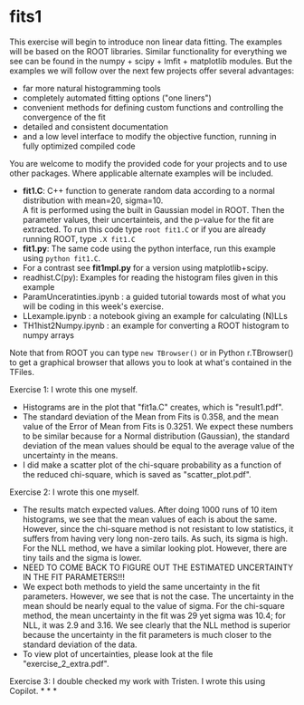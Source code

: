 # fits1

This exercise will begin to introduce non linear data fitting.  The examples will be based on the ROOT libraries.  Similar functionality for everything we see can be found in the numpy + scipy + lmfit + matplotlib modules. But the examples we will follow over the next few projects offer several advantages:
* far more natural histogramming tools
* completely automated fitting options ("one liners")
* convenient methods for defining custom functions and controlling the convergence of the fit
* detailed and consistent documentation
* and a low level interface to modify the objective function, running in fully optimized compiled code

You are welcome to modify the provided code for your projects and to use other packages.  Where applicable alternate examples will be included. 

* **fit1.C**: C++ function to generate random data according to a normal distribution with mean=20, sigma=10. <br> A fit is performed using the built in Gaussian model in ROOT.  Then the parameter values, their uncertainteis, and the p-value for the fit are extracted.  To run this code type ```root fit1.C``` or if you are already running ROOT, type ```.X fit1.C```  
* **fit1.py**: The same code using the python interface, run this example using ```python fit1.C```.
* For a contrast see **fit1mpl.py** for a version using matplotlib+scipy.  
* readhist.C(py):  Examples for reading the histogram files given in this example 
* ParamUnceratinties.ipynb : a guided tutorial towards most of what you will be coding in this week's exercise.
* LLexample.ipynb : a notebook giving an example for calculating (N)LLs
* TH1hist2Numpy.ipynb : an example for converting a ROOT histogram to numpy arrays

Note that from ROOT you can type ```new TBrowser()``` or in Python r.TBrowser() to get a graphical browser that allows you to look at what's contained in the TFiles.

Exercise 1: I wrote this one myself.
* Histograms are in the plot that "fit1a.C" creates, which is "result1.pdf".
* The standard deviation of the Mean from Fits is 0.358, and the mean value of the Error of Mean from Fits is 0.3251. We expect these numbers to be similar because for a Normal distribution (Gaussian), the standard deviation of the mean values should be equal to the average value of the uncertainty in the means.
* I did make a scatter plot of the chi-square probability as a function of the reduced chi-square, which is saved as "scatter_plot.pdf".

Exercise 2: I wrote this one myself.
* The results match expected values. After doing 1000 runs of 10 item histograms, we see that the mean values of each is about the same. However, since the chi-square method is not resistant to low statistics, it suffers from having very long non-zero tails. As such, its sigma is high. For the NLL method, we have a similar looking plot. However, there are tiny tails and the sigma is lower.
* NEED TO COME BACK TO FIGURE OUT THE ESTIMATED UNCERTAINTY IN THE FIT PARAMETERS!!!
* We expect both methods to yield the same uncertainty in the fit parameters. However, we see that is not the case. The uncertainty in the mean should be nearly equal to the value of sigma. For the chi-square method, the mean uncertainty in the fit was 29 yet sigma was 10.4; for NLL, it was 2.9 and 3.16. We see clearly that the NLL method is superior because the uncertainty in the fit parameters is much closer to the standard deviation of the data.
* To view plot of uncertainties, please look at the file "exercise_2_extra.pdf".

Exercise 3: I double checked my work with Tristen. I wrote this using Copilot.
*
*
*